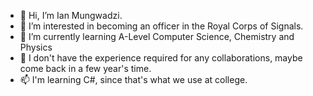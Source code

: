 - 👋 Hi, I’m Ian Mungwadzi.
- 👀 I’m interested in becoming an officer in the Royal Corps of Signals.
- 🌱 I’m currently learning A-Level Computer Science, Chemistry and Physics
- 💞️ I don't have the experience required for any collaborations, maybe come back in a few year's time.
- 📫 I'm learning C#, since that's what we use at college.

<!---
TableIsBroken/TableIsBroken is a ✨ special ✨ repository because its `README.md` (this file) appears on your GitHub profile.
You can click the Preview link to take a look at your changes.
--->
